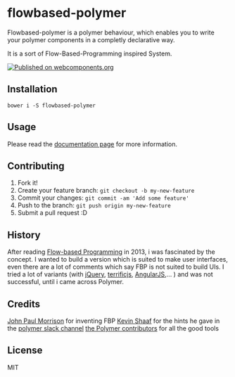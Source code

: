 # flowbased-polymer

Flowbased-polymer is a polymer behaviour, which enables you to write your polymer components in a completly declarative way.

It is a sort of Flow-Based-Programming inspired System.
 
[![Published on webcomponents.org](https://img.shields.io/badge/webcomponents.org-published-blue.svg)](https://www.webcomponents.org/element/veith/flowbased-polymer)


## Installation

```
bower i -S flowbased-polymer
```

## Usage

Please read the [documentation page](https://veith.github.io/flowbased-polymer/) for more information.


## Contributing

1. Fork it!
2. Create your feature branch: `git checkout -b my-new-feature`
3. Commit your changes: `git commit -am 'Add some feature'`
4. Push to the branch: `git push origin my-new-feature`
5. Submit a pull request :D

## History

After reading [Flow-based Programming](http://www.jpaulmorrison.com/fbp/) in 2013, i was fascinated by the concept. 
I wanted to build a version which is suited to make user interfaces, even there are a lot of comments which say FBP is not suited to build UIs. I tried a lot of variants (with [jQuery](https://jquery.com/), [terrificjs](http://www.terrifically.org/), [AngularJS](https://angularjs.org/),... ) and was not successful, until i came across Polymer.  


## Credits

[John Paul Morrison](http://www.jpaulmorrison.com/) for inventing FBP
[Kevin Shaaf](https://github.com/kevinpschaaf) for the hints he gave in the [polymer slack channel](polymer.slack.com)
[the Polymer contributors](https://github.com/orgs/Polymer/people) for all the good tools

## License

MIT

